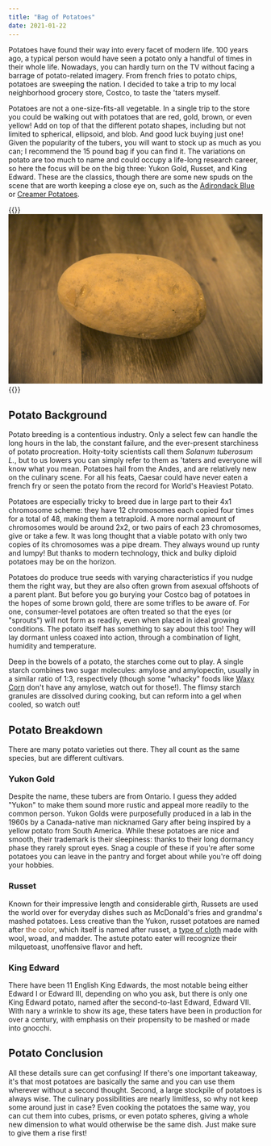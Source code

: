 ```yaml
---
title: "Bag of Potatoes"
date: 2021-01-22
---
```


Potatoes have found their way into every facet of modern life. 100 years ago, a typical person would have seen a potato only a handful of times in their whole life. Nowadays, you can hardly turn on the TV without facing a barrage of potato-related imagery. From french fries to potato chips, potatoes are sweeping the nation. I decided to take a trip to my local neighborhood grocery store, Costco, to taste the 'taters myself.

Potatoes are not a one-size-fits-all vegetable. In a single trip to the store you could be walking out with potatoes that are red, gold, brown, or even yellow! Add on top of that the different potato shapes, including but not limited to spherical, ellipsoid, and blob. And good luck buying just one! Given the popularity of the tubers, you will want to stock up as much as you can; I recommend the 15 pound bag if you can find it. The variations on potato are too much to name and could occupy a life-long research career, so here the focus will be on the big three: Yukon Gold, Russet, and King Edward. These are the classics, though there are some new spuds on the scene that are worth keeping a close eye on, such as the [Adirondack Blue](https://en.wikipedia.org/wiki/Adirondack_Blue) or [Creamer Potatoes](https://www.littlepotatoes.com/whats-a-creamer/).

{{<img>}}![](tater.jpg){{</img>}}

## Potato Background

Potato breeding is a contentious industry. Only a select few can handle the long hours in the lab, the constant failure, and the ever-present starchiness of potato procreation. Hoity-toity scientists call them *Solanum tuberosum L.*, but to us lowers you can simply refer to them as 'taters and everyone will know what you mean. Potatoes hail from the Andes, and are relatively new on the culinary scene. For all his feats, Caesar could have never eaten a french fry or seen the potato from the record for World's Heaviest Potato.

Potatoes are especially tricky to breed due in large part to their 4x1 chromosome scheme: they have 12 chromosomes each copied four times for a total of 48, making them a tetraploid. A more normal amount of chromosomes would be around 2x2, or two pairs of each 23 chromosomes, give or take a few. It was long thought that a viable potato with only two copies of its chromosomes was a pipe dream. They always wound up runty and lumpy! But thanks to modern technology, thick and bulky diploid potatoes may be on the horizon. 

Potatoes do produce true seeds with varying characteristics if you nudge them the right way, but they are also often grown from asexual offshoots of a parent plant. But before you go burying your Costco bag of potatoes in the hopes of some brown gold, there are some trifles to be aware of. For one, consumer-level potatoes are often treated so that the eyes (or "sprouts") will not form as readily, even when placed in ideal growing conditions. The potato itself has something to say about this too! They will lay dormant unless coaxed into action, through a combination of light, humidity and temperature.

Deep in the bowels of a potato, the starches come out to play. A single starch combines two sugar molecules: amylose and amylopectin, usually in a similar ratio of 1:3, respectively (though some "whacky" foods like [Waxy Corn](https://en.wikipedia.org/wiki/Waxy_corn) don't have any amylose, watch out for those!). The flimsy starch granules are dissolved during cooking, but can reform into a gel when cooled, so watch out!

## Potato Breakdown

There are many potato varieties out there. They all count as the same species, but are different cultivars.

### Yukon Gold

Despite the name, these tubers are from Ontario. I guess they added "Yukon" to make them sound more rustic and appeal more readily to the common person. Yukon Golds were purposefully produced in a lab in the 1960s by a Canada-native man nicknamed Gary after being inspired by a yellow potato from South America. While these potatoes are nice and smooth, their trademark is their sleepiness: thanks to their long dormancy phase they rarely sprout eyes. Snag a couple of these if you're after some potatoes you can leave in the pantry and forget about while you're off doing your hobbies.

### Russet

Known for their impressive length and considerable girth, Russets are used the world over for everyday dishes such as McDonald's fries and grandma's mashed potatoes. Less creative than the Yukon, russet potatoes are named after <span style="color: #80461B">the color</span>, which itself is named after russet, a [type of cloth](https://en.wikipedia.org/wiki/Russet_(cloth)) made with wool, woad, and madder. The astute potato eater will recognize their milquetoast, unoffensive flavor and heft.

### King Edward
There have been 11 English King Edwards, the most notable being either Edward I or Edward III, depending on who you ask, but there is only one King Edward potato, named after the second-to-last Edward, Edward VII. With nary a wrinkle to show its age, these taters have been in production for over a century, with emphasis on their propensity to be mashed or made into gnocchi.

## Potato Conclusion

All these details sure can get confusing! If there's one important takeaway, it's that most potatoes are basically the same and you can use them wherever without a second thought. Second, a large stockpile of potatoes is always wise. The culinary possibilities are nearly limitless, so why not keep some around just in case? Even cooking the potatoes the same way, you can cut them into cubes, prisms, or even potato spheres, giving a whole new dimension to what would otherwise be the same dish. Just make sure to give them a rise first!
